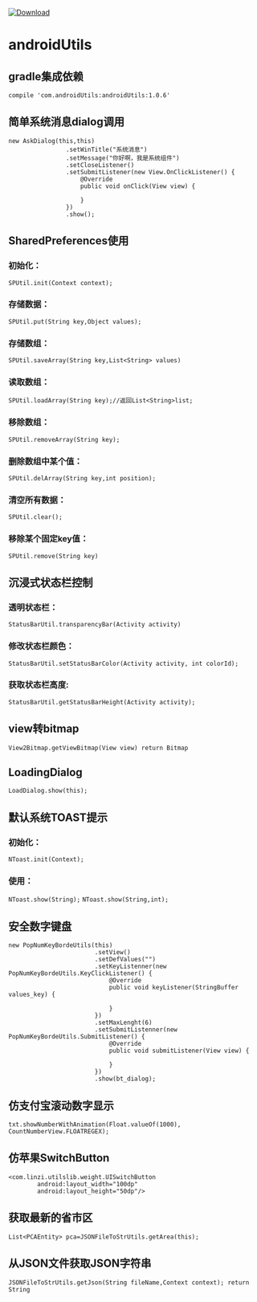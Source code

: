 [ ![Download](https://api.bintray.com/packages/jiangzhilin/jiangzhilin/androidUtils/images/download.svg) ](https://bintray.com/jiangzhilin/jiangzhilin/androidUtils/_latestVersion)

# androidUtils

## gradle集成依赖 
```compile 'com.androidUtils:androidUtils:1.0.6'```
## 简单系统消息dialog调用
```
new AskDialog(this,this)
                .setWinTitle("系统消息")
                .setMessage("你好啊，我是系统组件")
                .setCloseListener()
                .setSubmitListener(new View.OnClickListener() {
                    @Override
                    public void onClick(View view) {

                    }
                })
                .show();
```
## SharedPreferences使用
### 初始化：
```SPUtil.init(Context context);```
### 存储数据：
```SPUtil.put(String key,Object values);```
### 存储数组：
```SPUtil.saveArray(String key,List<String> values)```

### 读取数组：
```SPUtil.loadArray(String key);//返回List<String>list;```
### 移除数组：
```SPUtil.removeArray(String key);```
### 删除数组中某个值：
```SPUtil.delArray(String key,int position);```
### 清空所有数据：
```SPUtil.clear();```
### 移除某个固定key值：
```SPUtil.remove(String key)```

## 沉浸式状态栏控制
### 透明状态栏：
```StatusBarUtil.transparencyBar(Activity activity)```
### 修改状态栏颜色：
```StatusBarUtil.setStatusBarColor(Activity activity, int colorId);```
### 获取状态栏高度:
```StatusBarUtil.getStatusBarHeight(Activity activity);```


## view转bitmap
```View2Bitmap.getViewBitmap(View view) return Bitmap```

## LoadingDialog
```LoadDialog.show(this);```

## 默认系统TOAST提示
### 初始化：
```NToast.init(Context);```
### 使用：
```NToast.show(String);```
```NToast.show(String,int);```

## 安全数字键盘
```
new PopNumKeyBordeUtils(this)
                        .setView()
                        .setDefValues("")
                        .setKeyListenner(new PopNumKeyBordeUtils.KeyClickListener() {
                            @Override
                            public void keyListener(StringBuffer values_key) {

                            }
                        })
                        .setMaxLenght(6)
                        .setSubmitListenner(new PopNumKeyBordeUtils.SubmitListener() {
                            @Override
                            public void submitListener(View view) {

                            }
                        })
                        .show(bt_dialog);
```

## 仿支付宝滚动数字显示
```txt.showNumberWithAnimation(Float.valueOf(1000), CountNumberView.FLOATREGEX);```

## 仿苹果SwitchButton
```
<com.linzi.utilslib.weight.UISwitchButton
        android:layout_width="100dp"
        android:layout_height="50dp"/>
```

## 获取最新的省市区
```List<PCAEntity> pca=JSONFileToStrUtils.getArea(this);```

## 从JSON文件获取JSON字符串
```JSONFileToStrUtils.getJson(String fileName,Context context); return String```
